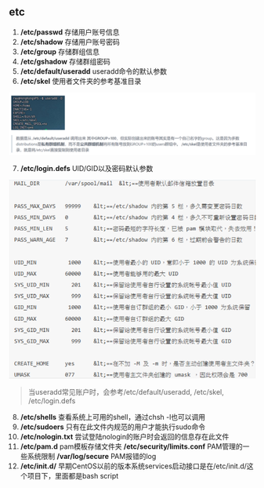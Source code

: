 ## etc
1. **/etc/passwd** 存储用户账号信息
2. **/etc/shadow** 存储用户账号密码
3. **/etc/group** 存储群组信息
4. **/etc/gshadow** 存储群组密码
5. **/etc/default/useradd** useradd命令的默认参数
6. **/etc/skel** 使用者文件夹的参考基准目录

![alt text](image.png)

7. **/etc/login.defs** UID/GID以及密码默认参数

![alt text](image-1.png)

> 当useradd常见账户时，会参考/etc/default/useradd, /etc/skel, /etc/login.defs

8. **/etc/shells** 查看系统上可用的shell，通过chsh -l也可以调用
9. **/etc/sudoers** 只有在此文件内规范的用户才能执行sudo命令
10. **/etc/nologin.txt** 尝试登陆nologin的账户时会返回的信息存在此文件
11. **/etc/pam.d** pam模板存储文件夹 **/etc/security/limits.conf** PAM管理的一些系统限制 **/var/log/secure** PAM报错的log
12. **/etc/init.d/** 早期CentOS以前的版本系统services启动接口是在/etc/init.d/这个项目下，里面都是bash script
